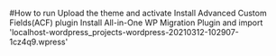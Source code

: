 #How to run
Upload the theme and activate
Install Advanced Custom Fields(ACF) plugin
Install All-in-One WP Migration Plugin and import 'localhost-wordpress_projects-wordpress-20210312-102907-1cz4q9.wpress'

